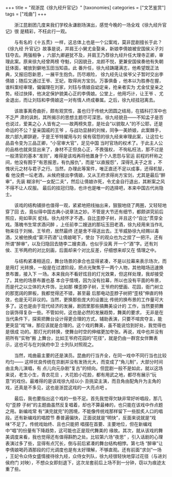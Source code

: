 +++
title = "观浙昆《徐九经升官记》"
[taxonomies]
categories = ["文艺鉴赏"]
tags = ["戏曲"]
+++
<!-- # 观浙昆《徐九经升官记》 -->
<!--原址：新浪博客 (2007-04-20 22:24:20) http://blog.sina.com.cn/s/blog_490c36be01000925.html -->

　　浙江昆剧团几度来我们学校永谦剧场演出，感觉今晚的一场全戏《徐九经升官记》很
是精彩，不枉此行一观。

　　与有名的《十五贯》一样，这总体上也是一个公案戏，莫非昆剧擅长于此？《徐九经
升官记》故事是说，并肩王小舅尤金娶亲，新娘李倩娘被安国侯义子刘钰夺去。两强相争
，六部九卿避犹不及，并肩王乃荐徐九经升任大理寺正卿，审理此案。原来徐九经曾两榜
夺魁，只因貌丑，龙颜不悦，更兼安国侯奏他有失朝廷体面，被放到僻地玉田当知县。此
番升任，徐九经踌躇满志，他希望既正法典，又报旧怨新恩，一展平生抱负。历尽艰险，
徐九经先让侯爷父子暂时交出李倩娘；随后又通过王爷、王妃，取得尚方宝剑。万事俱备
，他本以为胜券在握，谁料案经审理，偏偏理在刘家，刘钰与倩娘自幼定亲，抢亲者实为
尤金仗皇亲之势。经过抉择，他决定保护貌美心正的李倩娘。公堂上，他用巧计，让王爷
、尤金退出，而让刘钰和李倩娘这一对有情人终成眷属。之后，徐九经挂冠离去。
<!-- more -->

　　该故事离奇曲折，颇有观赏性，虽也归于传统大团圆之结局，在插科打浑中也不乏严
肃的讽刺，其所揭示的思想主题尽可深思。徐九经貌丑——不知孟子是否也说过，爱美之心
人皆有之——故两榜失意，是社会“以貌取人”的不公耶，还是命运的不公？皇亲国戚的王爷
，与战功显赫的刘候，同争一美娇娘，此案棘手，故六部九卿辞避，于是王爷特擢用与刘
侯有宿怨的徐九经来审理此案，让这位七品县令变为三品正卿，“小官审大官”，足见中国
当时官场的权术了。于此主人公的品格也就突显出来了，身材不正但良心正，不畏强权，
不徇私枉法，那不过是一般清官的基本“准则”，难得是该戏再将他置身于个人恩怨与官运
前程的杆称之间，他没有囿于“有恩报恩，有仇报仇”，而是“以直报怨”，深得孔夫子之言
，不愧状元之材与君子之行。当然，办理此等案件，唯正直还不足以成事，还得机智，看
他没费一坛老酒，从候府接出李倩娘，又从王府求得尚方宝剑，尤其是最后“醉审”，先装
糊涂判“一女配二夫”，然后让倩娘诈死，令尤金自行退出，其断案之风不得不让人叹服。
最后的挂冠归隐，也许也是唯一的选择吧，本来中国古代尚隐士。

　　该戏的结构铺排也值得一观，紧紧地把线抽出来，狠狠地绕了两圏，又轻轻地穿了回
去，竟似得中国古典小说章法之妙。不管是大节还有细节，都颇讲究前后照应，宛如草灰
蛇线。徐九经怀才不遇，自比歪脖子树，并且这个“自比”贯穿全戏。落魄书生常求酒问醉
，上任前李二嫂送的那坛玉田老酒，徐九经用来当作礼物来往于刘候、王爷府，居然最终
还是舍不得送出去。王爷威胁徐九经赐以毒酒，又被他换成“蒙汗药酒”让倩娘喝下，使台
下的观众也为之捏了一把汗。还有所谓“醉审”，以及归隐回去随李二嫂卖酒，也似乎没离
开一个“酒”字。还有刘侯、王爷两府的对比刻画，后面却来个对比反差，仔细想来却又在
情理之中。

　　与结构紧凑相适应，舞台场景的承合也显得紧凑，不是以拉幕来表示场次，而是用灯
光转换，一般是在过渡阶段，把点光聚焦于一两个人物，其他暗场迅速换景布置，接入下
一场。本来我向不看好炫目的灯光效果，但这样处理，我却接受了。其他的场景布置也基
本合乎情境，因为没有拉幕，所以也没有平面的布景，而是代之以立体的大件饰，比如那
棵歪脖子树，王爷府的壁画、花园，衙门树立的那宽阔的屏板，我都觉得还不错，甚至最
后那电动歪脖子树把“歪枝”伸直的特效，也是无可非议的。当然，更换那些庞大的设置比
传统的换布景的工作量可大多了。这也是由于现代经济的发展，剧团里那些搞舞美设计的
工作，当然要把舞台装饰得复杂一些。不管如何，这也是必然的发展趋势，舞美的要求，
无非是在当代条件下，探索把舞台设计得更合理的方式，辅助表演，只要不喧宾夺主，能
更突显“戏”味，那应该就是合理的。这个戏的舞美，虽不能说恰到好处，我觉得也是很成
功的。那灯光的转换，使舞台时空的伸缩更加夸张。再说，戏中也并没有把所有“实物”搬
上舞台，比如王爷府花园的“花径”，就是仍由一群宫女伴舞表示，这也可与在刘侯府中卫
士列队对照观之。

　　当然，戏曲最主要的还是演员。昆曲的行当齐全，在同一戏中不同行当也比较均匀——
这样优良传统在京剧并没有发扬光大，而变成了“角儿制”，大部分时间由主角儿演唱，有
点儿向元杂剧“复古”的倾向。但昆剧一般不是如此，就以这场来说，老生小生，青衣花旦
，大花脸小花脸，都有用武之地，都尽有展示“玩意”的戏份。最难得的是该戏徐九经以小
丑挑梁主演，而丑角由配角升为主角的戏，还真是不多见，这也是浙昆这戏的一大亮点吧
。

　　最后，我也要指出这个戏的一些不足。首先我觉得欠缺非常好听唱段，那几句“歪脖
子树”的主题曲虽然反复唱着，却也不算最棒的，也只能在该戏中作点题之用。新编戏常
有“演完就完”的困境，不能像传统戏那样留下一些脍炙人口的唱段。还有新编戏的唱腔节
奏普遍偏快，正面说就是“明快”，反面来说就是“戏味”不足了。传统戏始终、且也只能把
唱摆在首要、主要地位，但在新编戏中“唱”的份量有下降趋势，这可能也正是现代舞美的
缘故。其次，就从该戏的舞美调度来看，我也觉得还有值得斟酌之处。比较第六场“夜思”
，引入话剧的心理表演过多了些，显得有点冗长，倒与前后紧凑的舞台结构相悖。第七场
“醉审”让李倩娘喝药酒那段的灯光调度也是有太好理解，不够直观。还有前面“求剑”一场
，王妃令众侍女盛情接待徐九经，众侍女列队，徐九经很轻快地穿过花径（与进刘侯府门
对映），不想众女即刻退下，这次龙套前后上场不到一分钟，窃以为痕迹太重了些。

